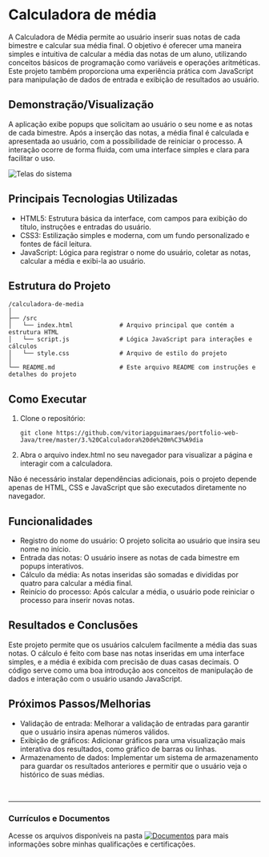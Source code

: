 # Calculadora de média
A Calculadora de Média permite ao usuário inserir suas notas de cada bimestre e calcular sua média final. O objetivo é oferecer uma maneira simples e intuitiva de calcular a média das notas de um aluno, utilizando conceitos básicos de programação como variáveis e operações aritméticas. Este projeto também proporciona uma experiência prática com JavaScript para manipulação de dados de entrada e exibição de resultados ao usuário.

## Demonstração/Visualização
A aplicação exibe popups que solicitam ao usuário o seu nome e as notas de cada bimestre. Após a inserção das notas, a média final é calculada e apresentada ao usuário, com a possibilidade de reiniciar o processo. A interação ocorre de forma fluida, com uma interface simples e clara para facilitar o uso.

![Telas do sistema](https://github.com/vitoriapguimaraes/portfolio-web-Java/blob/master/3.%20Calculadora%20de%20m%C3%A9dia/CalculadoraDeMedia-Demonstracao.png)

## Principais Tecnologias Utilizadas
- HTML5: Estrutura básica da interface, com campos para exibição do título, instruções e entradas do usuário.
- CSS3: Estilização simples e moderna, com um fundo personalizado e fontes de fácil leitura.
- JavaScript: Lógica para registrar o nome do usuário, coletar as notas, calcular a média e exibi-la ao usuário.

## Estrutura do Projeto
```
/calculadora-de-media
│
├── /src
│   └── index.html             # Arquivo principal que contém a estrutura HTML
│   └── script.js              # Lógica JavaScript para interações e cálculos
│   └── style.css              # Arquivo de estilo do projeto
│
└── README.md                  # Este arquivo README com instruções e detalhes do projeto
```

## Como Executar
1. Clone o repositório:
    ```
    git clone https://github.com/vitoriapguimaraes/portfolio-web-Java/tree/master/3.%20Calculadora%20de%20m%C3%A9dia
    ```

2. Abra o arquivo index.html no seu navegador para visualizar a página e interagir com a calculadora.

Não é necessário instalar dependências adicionais, pois o projeto depende apenas de HTML, CSS e JavaScript que são executados diretamente no navegador.

## Funcionalidades
- Registro do nome do usuário: O projeto solicita ao usuário que insira seu nome no início.
- Entrada das notas: O usuário insere as notas de cada bimestre em popups interativos.
- Cálculo da média: As notas inseridas são somadas e divididas por quatro para calcular a média final.
- Reinício do processo: Após calcular a média, o usuário pode reiniciar o processo para inserir novas notas.

## Resultados e Conclusões
Este projeto permite que os usuários calculem facilmente a média das suas notas. O cálculo é feito com base nas notas inseridas em uma interface simples, e a média é exibida com precisão de duas casas decimais. O código serve como uma boa introdução aos conceitos de manipulação de dados e interação com o usuário usando JavaScript.

## Próximos Passos/Melhorias
- Validação de entrada: Melhorar a validação de entradas para garantir que o usuário insira apenas números válidos.
- Exibição de gráficos: Adicionar gráficos para uma visualização mais interativa dos resultados, como gráfico de barras ou linhas.
- Armazenamento de dados: Implementar um sistema de armazenamento para guardar os resultados anteriores e permitir que o usuário veja o histórico de suas médias.

<br>
<hr> 

### Currículos e Documentos
Acesse os arquivos disponíveis na pasta 
[![Documentos](https://img.shields.io/badge/DOCUMENTOS-%F0%9F%93%83-blue?style=flat-square)](https://github.com/vitoriapguimaraes/vitoriapguimaraes/tree/main/DOCUMENTOS) para mais informações sobre minhas qualificações e certificações.
